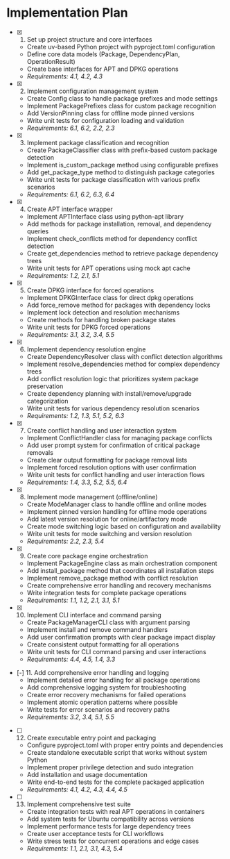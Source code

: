 # Implementation Plan

- [x] 1. Set up project structure and core interfaces
  - Create uv-based Python project with pyproject.toml configuration
  - Define core data models (Package, DependencyPlan, OperationResult)
  - Create base interfaces for APT and DPKG operations
  - _Requirements: 4.1, 4.2, 4.3_

- [x] 2. Implement configuration management system
  - Create Config class to handle package prefixes and mode settings
  - Implement PackagePrefixes class for custom package recognition
  - Add VersionPinning class for offline mode pinned versions
  - Write unit tests for configuration loading and validation
  - _Requirements: 6.1, 6.2, 2.2, 2.3_

- [x] 3. Implement package classification and recognition
  - Create PackageClassifier class with prefix-based custom package detection
  - Implement is_custom_package method using configurable prefixes
  - Add get_package_type method to distinguish package categories
  - Write unit tests for package classification with various prefix scenarios
  - _Requirements: 6.1, 6.2, 6.3, 6.4_

- [x] 4. Create APT interface wrapper
  - Implement APTInterface class using python-apt library
  - Add methods for package installation, removal, and dependency queries
  - Implement check_conflicts method for dependency conflict detection
  - Create get_dependencies method to retrieve package dependency trees
  - Write unit tests for APT operations using mock apt cache
  - _Requirements: 1.2, 2.1, 5.1_

- [x] 5. Create DPKG interface for forced operations
  - Implement DPKGInterface class for direct dpkg operations
  - Add force_remove method for packages with dependency locks
  - Implement lock detection and resolution mechanisms
  - Create methods for handling broken package states
  - Write unit tests for DPKG forced operations
  - _Requirements: 3.1, 3.2, 3.4, 5.5_

- [x] 6. Implement dependency resolution engine
  - Create DependencyResolver class with conflict detection algorithms
  - Implement resolve_dependencies method for complex dependency trees
  - Add conflict resolution logic that prioritizes system package preservation
  - Create dependency planning with install/remove/upgrade categorization
  - Write unit tests for various dependency resolution scenarios
  - _Requirements: 1.2, 1.3, 5.1, 5.2, 6.3_

- [x] 7. Create conflict handling and user interaction system
  - Implement ConflictHandler class for managing package conflicts
  - Add user prompt system for confirmation of critical package removals
  - Create clear output formatting for package removal lists
  - Implement forced resolution options with user confirmation
  - Write unit tests for conflict handling and user interaction flows
  - _Requirements: 1.4, 3.3, 5.2, 5.5, 6.4_

- [x] 8. Implement mode management (offline/online)
  - Create ModeManager class to handle offline and online modes
  - Implement pinned version handling for offline mode operations
  - Add latest version resolution for online/artifactory mode
  - Create mode switching logic based on configuration and availability
  - Write unit tests for mode switching and version resolution
  - _Requirements: 2.2, 2.3, 5.4_

- [x] 9. Create core package engine orchestration
  - Implement PackageEngine class as main orchestration component
  - Add install_package method that coordinates all installation steps
  - Implement remove_package method with conflict resolution
  - Create comprehensive error handling and recovery mechanisms
  - Write integration tests for complete package operations
  - _Requirements: 1.1, 1.2, 2.1, 3.1, 5.1_

- [x] 10. Implement CLI interface and command parsing
  - Create PackageManagerCLI class with argument parsing
  - Implement install and remove command handlers
  - Add user confirmation prompts with clear package impact display
  - Create consistent output formatting for all operations
  - Write unit tests for CLI command parsing and user interactions
  - _Requirements: 4.4, 4.5, 1.4, 3.3_

- [-] 11. Add comprehensive error handling and logging
  - Implement detailed error handling for all package operations
  - Add comprehensive logging system for troubleshooting
  - Create error recovery mechanisms for failed operations
  - Implement atomic operation patterns where possible
  - Write tests for error scenarios and recovery paths
  - _Requirements: 3.2, 3.4, 5.1, 5.5_

- [ ] 12. Create executable entry point and packaging
  - Configure pyproject.toml with proper entry points and dependencies
  - Create standalone executable script that works without system Python
  - Implement proper privilege detection and sudo integration
  - Add installation and usage documentation
  - Write end-to-end tests for the complete packaged application
  - _Requirements: 4.1, 4.2, 4.3, 4.4, 4.5_

- [ ] 13. Implement comprehensive test suite
  - Create integration tests with real APT operations in containers
  - Add system tests for Ubuntu compatibility across versions
  - Implement performance tests for large dependency trees
  - Create user acceptance tests for CLI workflows
  - Write stress tests for concurrent operations and edge cases
  - _Requirements: 1.1, 2.1, 3.1, 4.3, 5.4_